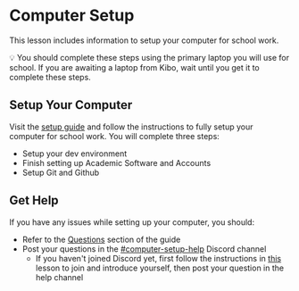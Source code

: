
# Computer Setup

This lesson includes information to setup your computer for school work.

<aside>
 💡 You should complete these steps using the primary laptop you will use for school. If you are awaiting a laptop from Kibo, wait until you get it to complete these steps. 
</aside>

## Setup Your Computer
Visit the <a href="https://github.com/kiboschool/setup-guides/tree/main" target="_blank">setup guide</a> and follow the instructions to fully setup your computer for school work. You will complete three steps:

- Setup your dev environment
- Finish setting up Academic Software and Accounts 
- Setup Git and Github

## Get Help
If you have any issues while setting up your computer, you should:

- Refer to the <a href="https://github.com/kiboschool/setup-guides#questions" target="_blank">Questions</a> section of the guide
- Post your questions in the <a href="https://discord.com/channels/1018949047626760252/1121851322111643798" target="blank">#computer-setup-help</a> Discord channel
  - If you haven't joined Discord yet, first follow the instructions in [this](/lessons/setup/discord.md) lesson to join and introduce yourself, then post your question in the help channel

